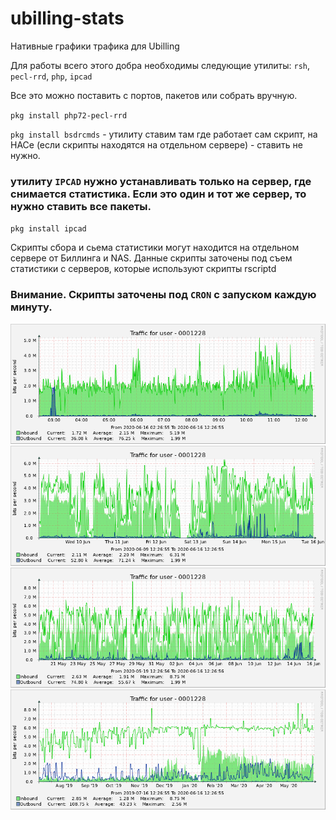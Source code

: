 # ubilling-stats
Нативные графики трафика для Ubilling

Для работы всего этого добра необходимы следующие утилиты: `rsh`, `pecl-rrd`, `php`, `ipcad`

Все это можно поставить с портов, пакетов или собрать вручную.

`pkg install php72-pecl-rrd`

`pkg install bsdrcmds` - утилиту ставим там где работает сам скрипт, на НАСе (если скрипты находятся на отдельном сервере) - ставить не нужно.

### утилиту `IPCAD` нужно устанавливать только на сервер, где снимается статистика. Если это один и тот же сервер, то нужно ставить все пакеты.
`pkg install ipcad`

Скрипты сбора и сьема статистики могут находится на отдельном сервере от Биллинга и NAS. 
Данные скрипты заточены под съем статистики с серверов, которые используют скрипты rscriptd

### Внимание. Скрипты заточены под `CRON` с запуском каждую минуту. 

![alt text](flow/0001228_1.png?raw=true "График за сутки")
![alt text](flow/0001228_2.png?raw=true "График за неделю")
![alt text](flow/0001228_3.png?raw=true "График за месяц")
![alt text](flow/0001228_4.png?raw=true "График за год")
